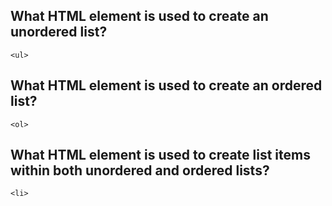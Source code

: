 ## What HTML element is used to create an unordered list?

`<ul>`

## What HTML element is used to create an ordered list?

`<ol>`

## What HTML element is used to create list items within both unordered and ordered lists?

`<li>`